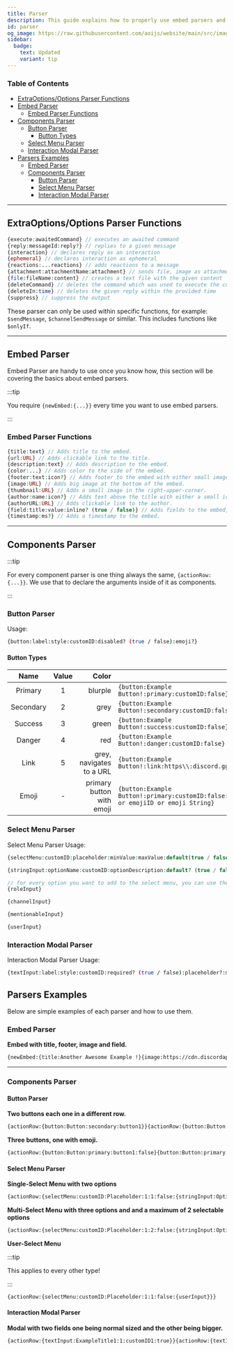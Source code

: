 ```yaml
---
title: Parser
description: This guide explains how to properly use embed parsers and component parsers. Including basics and examples.
id: parser
og_image: https://raw.githubusercontent.com/aoijs/website/main/src/images/og/17.png
sidebar: 
  badge:
    text: Updated
    variant: tip
---
```


<!-- omit from toc -->
### Table of Contents

- [ExtraOptions/Options Parser Functions](#extraoptionsoptions-parser-functions)
- [Embed Parser](#embed-parser)
  - [Embed Parser Functions](#embed-parser-functions)
- [Components Parser](#components-parser)
  - [Button Parser](#button-parser)
    - [Button Types](#button-types)
  - [Select Menu Parser](#select-menu-parser)
  - [Interaction Modal Parser](#interaction-modal-parser)
- [Parsers Examples](#parsers-examples)
  - [Embed Parser](#embed-parser-1)
  - [Components Parser](#components-parser-1)
    - [Button Parser](#button-parser-1)
    - [Select Menu Parser](#select-menu-parser-1)
    - [Interaction Modal Parser](#interaction-modal-parser-1)

---

## ExtraOptions/Options Parser Functions

```php
{execute:awaitedCommand} // executes an awaited command
{reply:messageId:reply?} // replies to a given message
{interaction} // declares reply as an interaction
{ephemeral} // declares interaction as ephemeral
{reactions:...reactions} // adds reactions to a message
{attachment:attachmentName:attachment} // sends file, image as attachment
{file:fileName:content} // creates a text file with the given content
{deleteCommand} // deletes the command which was used to execute the command
{deleteIn:time} // deletes the given reply within the provided time
{suppress} // suppress the output
```

These parser can only be used within specific functions, for example:
`$sendMessage`, `$channelSendMessage` or similar. This includes functions like `$onlyIf`.

---

## Embed Parser

Embed Parser are handy to use once you know how, this section will be covering the basics about embed parsers.

:::tip

You require `{newEmbed:{...}}` every time you want to use embed parsers.

:::

### Embed Parser Functions

```php
{title:text} // Adds title to the embed.
{url:URL} // Adds clickable link to the title.
{description:text} // Adds description to the embed.
{color:...} // Adds color to the side of the embed.
{footer:text:icon?} // Adds footer to the embed with either small image on the left of the footer or none.
{image:URL} // Adds big image at the bottom of the embed.
{thumbnail:URL} // Adds a small image in the right-upper-corner.
{author:name:icon?} // Adds text above the title with either a small icon on the left or none.
{authorURL:URL} // Adds clickable link to the author.
{field:title:value:inline? (true / false)} // Adds fields to the embed, which is either inline or not.
{timestamp:ms?} // Adds a timestamp to the embed.
```

---

## Components Parser

:::tip

For every component parser is one thing always the same, `{actionRow:{...}}`. We use that to declare the arguments inside of it as components.

:::

### Button Parser

Usage:

```bash
{button:label:style:customID:disabled? (true / false):emoji?}
```

#### Button Types

|   Name    | Value |                     Color |                                                                                        |
| :-------: | :---: | ------------------------: | -------------------------------------------------------------------------------------- |
|  Primary  |   1   |                   blurple | `{button:Example Button!:primary:customID:false}`                                      |
| Secondary |   2   |                      grey | `{button:Example Button!:secondary:customID:false}`                                    |
|  Success  |   3   |                     green | `{button:Example Button!:success:customID:false}`                                      |
|  Danger   |   4   |                       red | `{button:Example Button!:danger:customID:false}`                                       |
|   Link    |   5   |  grey, navigates to a URL | `{button:Example Button!:link:https\\:discord.gg:false}`                               |
|   Emoji   |   -   | primary button with emoji | `{button:Example Button!:primary:customID:false:emojiName or emojiID or emoji String}` |

### Select Menu Parser

Select Menu Parser Usage:

```php
{selectMenu:customID:placeholder:minValue:maxValue:default(true / false):...options}

{stringInput:optionName:customID:optionDescription:default? (true / false):emoji?}

// for every option you want to add to the select menu, you can use the following:
{roleInput}

{channelInput}

{mentionableInput}

{userInput}
```

### Interaction Modal Parser

Interaction Modal Parser Usage:

```bash
{textInput:label:style:customID:required? (true / false):placeholder?:minLength?:maxLength?:defaultValue?}
```

## Parsers Examples

Below are simple examples of each parser and how to use them.

### Embed Parser

**Embed with title, footer, image and field.**

```bash
{newEmbed:{title:Another Awesome Example !}{image:https://cdn.discordapp.com/icons/773352845738115102/f6b0d1a62a83397976ea441c5377e6ad.png?size=128}{field:This is a field title!:And a field description which is not inline!:false}{footer:Example #2}}
```

---

### Components Parser

#### Button Parser

**Two buttons each one in a different row.**

```bash
{actionRow:{button:Button:secondary:button1}}{actionRow:{button:Button:primary:button2}}
```

**Three buttons, one with emoji.**

```bash
{actionRow:{button:Button:primary:button1:false}{button:Button:primary:button2:false}{button:Button:danger:button3:false:👋}}
```

#### Select Menu Parser

**Single-Select Menu with two options**

```bash
{actionRow:{selectMenu:customID:Placeholder:1:1:false:{stringInput:Option1:1:OptionDescription1:false:👋}{stringInput:Option2:2:OptionDescription2:false}}}
```

**Multi-Select Menu with three options and and a maximum of 2 selectable options**

```bash
{actionRow:{selectMenu:customID:Placeholder:1:2:false:{stringInput:Option1:1:OptionDescription1:false:👋}{stringInput:Option2:2:OptionDescription2:false}{selectMenuOptions:Option3:3:OptionDescription3:false}}}
```

**User-Select Menu**

:::tip

This applies to every other type!

:::

```bash
{actionRow:{selectMenu:customID:Placeholder:1:1:false:{userInput}}}
```

#### Interaction Modal Parser

**Modal with two fields one being normal sized and the other being bigger.**

```bash
{actionRow:{textInput:ExampleTitle1:1:customID1:true}}{actionRow:{textInput:ExampleTitle2:2:customID2:false}}
```
